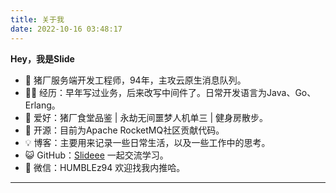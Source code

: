 ```yaml
---
title: 关于我
date: 2022-10-16 03:48:17
---
```


**Hey，我是Slide**

- 🐷 猪厂服务端开发工程师，94年，主攻云原生消息队列。
- 👨‍💻 经历：早年写过业务，后来改写中间件了。日常开发语言为Java、Go、Erlang。
- 🤔 爱好：猪厂食堂品鉴 | 永劫无间噩梦人机单三 | 健身房散步。
- 👭 开源：目前为Apache RocketMQ社区贡献代码。
- 💡 博客：主要用来记录一些日常生活，以及一些工作中的思考。
- 😺 GitHub：[Slideee](https://github.com/Slideee)  一起交流学习。
- 💬 微信：HUMBLEz94 欢迎找我内推哈。
---